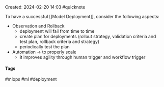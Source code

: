 Created: 2024-02-20 14:03
#quicknote

To have a successful [[Model Deployment]], consider the following aspects:
- Observation and Rollback
	- deployment will fail from time to time
	- create plan for deployments (rollout strategy, validation criteria and test plan, rollback criteria and strategy)
	- periodically test the plan
- Automation -> to properly scale
	- it improves agility through human trigger and workflow trigger

#### Tags
#mlops #ml #deployment
